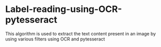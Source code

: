 # Label-reading-using-OCR-pytesseract
This algorithm is used to extract the text content present in an image by using various filters  using OCR and pytesseract
